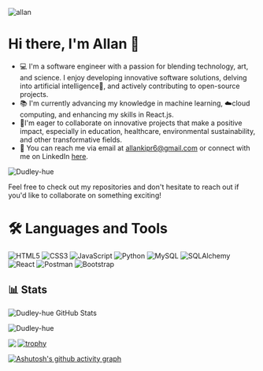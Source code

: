 ![allan](https://github.com/user-attachments/assets/e607739e-2f07-456f-b482-a091e253a55e)
# Hi there, I'm Allan 👋

- 💻 I'm a software engineer with a passion for blending technology, art, and science. I enjoy developing innovative software solutions, delving into artificial intelligence🤖, and actively contributing to open-source projects.
- 📚 I'm currently advancing my knowledge in machine learning, ☁️cloud computing, and enhancing my skills in React.js.
- 🎯I'm eager to collaborate on innovative projects that make a positive impact, especially in education, healthcare, environmental sustainability, and other transformative fields.
-  💬  You can reach me via email at allankipr6@gmail.com or connect with me on LinkedIn [here](https://).

<p align="left"> <img src="https://komarev.com/ghpvc/?username=all3n0&label=Profile%20views&color=0e75b6&style=flat" alt="Dudley-hue" /> </p>

Feel free to check out my repositories and don't hesitate to reach out if you'd like to collaborate on something exciting!


# 🛠 Languages and Tools

![HTML5](https://img.shields.io/badge/HTML5-E34F26?style=for-the-badge&logo=html5&logoColor=white)
![CSS3](https://img.shields.io/badge/CSS3-1572B6?style=for-the-badge&logo=css3&logoColor=white)
![JavaScript](https://img.shields.io/badge/JavaScript-F7DF1E?style=for-the-badge&logo=javascript&logoColor=black)
![Python](https://img.shields.io/badge/Python-3776AB?style=for-the-badge&logo=python&logoColor=white)
![MySQL](https://img.shields.io/badge/MySQL-4479A1?style=for-the-badge&logo=mysql&logoColor=white)
![SQLAlchemy](https://img.shields.io/badge/SQLAlchemy-1f2d27?style=for-the-badge&logo=sqlalchemy&logoColor=red)
![React](https://img.shields.io/badge/React-20232A?style=for-the-badge&logo=react&logoColor=61DAFB)
<img src="https://img.shields.io/badge/Postman-FF6C37?style=for-the-badge&logo=postman&logoColor=white" alt="Postman"/>
<img src="https://img.shields.io/badge/bootstrap-%23563D7C.svg?style=for-the-badge&logo=bootstrap&logoColor=white" alt="Bootstrap"/>

## 📊 Stats

![Dudley-hue GitHub Stats](https://github-readme-stats.vercel.app/api?username=all3n0&show_icons=true&theme=radical&hide_border=true&count_private=true)

<p><img align="center" src="https://github-readme-streak-stats.herokuapp.com/?user=All3n0&" alt="Dudley-hue" /></p>

<p><img align="left" src="https://github-readme-stats.vercel.app/api/top-langs?username=All3n0&show_icons=true&locale=en&layout=compact" Dudley-hue" /></p>


[![trophy](https://github-profile-trophy.vercel.app/?username=All3n0&theme=darkhub&no-frame=true&margin-w=15&margin-h=15)](https://github.com/ryo-ma/github-profile-trophy)

[![Ashutosh's github activity graph](https://github-readme-activity-graph.vercel.app/graph?username=All3n0&theme=tokyo-night)](https://github.com/ashutosh00710/github-readme-activity-graph)
